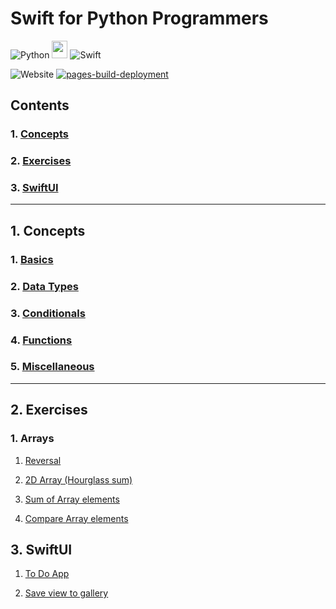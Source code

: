 # Swift for Python Programmers

![Python](https://img.shields.io/badge/python-3670A0?style=for-the-badge&logo=python&logoColor=ffdd54) <img src="https://png.pngtree.com/png-clipart/20190705/original/pngtree-vector-right-arrow-icon-png-image_4231911.jpg" width="25" height="28" /> ![Swift](https://img.shields.io/badge/swift-F54A2A?style=for-the-badge&logo=swift&logoColor=white)

![Website](https://img.shields.io/website?down_message=%E2%9D%8C&up_message=%E2%9C%85&url=https%3A%2F%2Fas3tic.github.io%2Fswift-for-python-programmers%2F) [![pages-build-deployment](https://github.com/As3tic/swift-for-python-programmers/actions/workflows/pages/pages-build-deployment/badge.svg)](https://github.com/As3tic/swift-for-python-programmers/actions/workflows/pages/pages-build-deployment)


## Contents

### 1. [Concepts](#1-concepts)

### 2. [Exercises](#2-exercises)

### 3. [SwiftUI](#3-swiftui)

---

## 1. Concepts

### 1. [Basics](./sections/language/basics.md)

### 2. [Data Types](./sections/language/datatypes.md)

### 3. [Conditionals](./sections/language/conditionals.md)

### 4. [Functions](./sections/language/functions.md)

### 5. [Miscellaneous](./sections/language/miscellaneous.md)

---

## 2. Exercises

### 1. Arrays

1. [Reversal](./sections/exercises/array_reverse.md)

2. [2D Array (Hourglass sum)](./sections/exercises/hourglass_2d_array.md)

3. [Sum of Array elements](./sections/exercises/sum_array_elements.md)

4. [Compare Array elements](./sections/exercises/element_comparision.md)

## 3. SwiftUI

1. [To Do App](https://github.com/As3tic/SwiftUI-Todo-App)

2. [Save view to gallery](./sections/swiftui/view-to-gallery.md)
